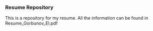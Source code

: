 ### Resume Repository
This is a repository for my resume. All the information can be found in Resume_Gorbunov_EI.pdf
